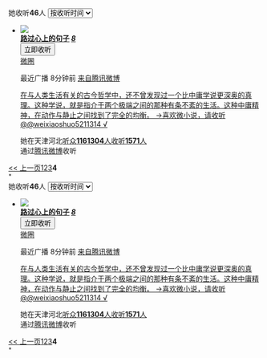 <div class="subTab1">      <span class="left">她收听<b>46</b>人</span>      <span class="right"><select onchange="UI.fireEvent(UI.next(this).childNodes[this.options[this.selectedIndex].value],'click');"><option value='0'>按收听时间</option><option value='1' >按听众数</option><option value='2' >按微博等级</option></select><span class="followTypeDrop" style="display:none"><a href="/cc443309900mt/following?u=cc443309900mt&t=1&st=1&p=1">按收听时间</a><a href="/cc443309900mt/following?u=cc443309900mt&t=1&st=3&p=1">按听众数</a><a href="/cc443309900mt/follower?u=cc443309900mt&t=1&st=4&p=1">按微博等级</a></span></span><span class="bg"></span>    </div><div class="listWrapper"><ul class="LC"><style type="text/css">.LC li {overflow-y: visible;}</style>    <li class="userList"><div class="userPic">    <a href="/hi_sunshine_" title="路过心上的句子(@hi_sunshine_)"><img src="http://t3.qlogo.cn/mbloghead/48784a3e3623c68cfd8c/50"/></a>    </div><div class="msgBox" uid="hi_sunshine_">  <div class="clear">    <div class="userName"><strong>                  <a href="/hi_sunshine_" title="路过心上的句子(@hi_sunshine_)">路过心上的句子</a>          <a href="http://p.t.qq.com/levelDetail.php?u=hi_sunshine_" class="ico_level wbL8" user="hi_sunshine_"><em>8</em></a>                <span><i class="ico_female"></i></span>        </strong></div>    <div class="funBox noLabel">      <input type="button" class="addAttention" value="立即收听" onclick="follow('hi_sunshine_',this);"/>          <span class="gb_foed gb_fo1" style="margin-right:6px;display:none;"><i class="icon icon_sfo"></i><span class="t">已收听</span></span><div class="bt_gp_c" cType="5" account="hi_sunshine_" nick="路过心上的句子"><a class="gb_btn gb_btn5" href="#"><span class="t">微圈</span><b class="arrow"></b></a></div>     </div>  </div>  <div class="pubInfo">      <p class="pubTime">最近广播 8分钟前<i class="l"></i> <a href="http://t.qq.com/" class="f" target="_blank">来自腾讯微博</a></p>      <p><a href="/hi_sunshine_?category=1">在与人类生活有关的古今哲学中，还不曾发现过一个比中庸学说更深奥的真理。这种学说，就是指介于两个极端之间的那种有条不紊的生活。这种中庸精神，在动作与静止之间找到了完全的均衡。 →喜欢微小说，请收听@@weixiaoshuo5211314 √</a></p>    </div><div class="userNums"><span><span class="cNote" >她在天津河北</span><a href="/hi_sunshine_/following?t=2">听众<strong id="followedNum_hi_sunshine_">1161304</strong>人</a></span><span><a href="/hi_sunshine_/following?t=1">收听<strong>1571</strong>人</a></span>  </div>  <div class="cNote source">通过<a boss="{name:'btnClickScene',sBak1 : '3',sBak2 : '0',id:1187}" href="http://zhaoren.t.qq.com/people?pref&#61;web.relation.scene">腾讯微博</a>收听</div></div></li></ul></div><div class="pageNav blueFoot"><a href="/cc443309900mt/following?u=cc443309900mt&t=1&p=3" class="pageBtn">&lt;&lt; 上一页</a><a href="/cc443309900mt/following?u=cc443309900mt&t=1&p=1">1</a><a href="/cc443309900mt/following?u=cc443309900mt&t=1&st=1&p=2">2</a><a href="/cc443309900mt/following?u=cc443309900mt&t=1&st=1&p=3">3</a><strong>4</strong></div><script type="text/javascript">  MI.boss = 101;  var scence =239;  MI.bottom('pageNav');    UI.ready(function(){    MI.app({      Base : function(){        MI.talkBox = new MI.MsgBox('talkBoxMsg');        MI.talkBox.successStart = function(){          MI.dialog.showTip({html:'发送成功!'});        }      }    });  });  UI.each($$('.LC'),function(o){    new MI.TalkList(o);  });  window.follow = function(id,el){    MI.follow(id,el,function(fo){      var sFo=$$(UI.parents(el,'msgBox')[0].parentNode,'.userPic .ico_sFo')[0],        users=MI.Card.users,        funBox = UI.parents(el,'funBox')[0],        followState=$$(funBox,'.gb_foed')[0],        P = $$(funBox,'.foStatus').length ? $$(funBox,'.foStatus label')[0] : el;      if(sFo) {        if(UI.hasClass(el,'delAttention')) {          UI.show(sFo);          UI.removeClass(sFo,'foLight');        }        else {          UI.hide(sFo);          if(UI.hasClass(sFo,'foLight')){            MI.countNum($('sFollowNum'),1);          }        }      }      if(fo==1){        MI.feedBack({name:'following',id:1191,iPos:scence,iBak1:3,sBak1:id});        if(followState){          UI.hide(P);          UI.animate(followState,'opacity',1,function(){            UI.show(followState);          });        }        if(users && users[id]){          users[id].follow=1;          users[id].num[1]++;        }      }      else{        MI.feedBack({name:'following',id:1191,iPos:scence,iBak1:8,sBak1:id});        if(users && users[id]){          users[id].follow=0;          users[id].group.im=0;          users[id].num[1]--;        }      }      if(window.checkFollowNum) checkFollowNum();    },'',0);  };  UI.ready(function(){    /*头像点击*/    var userPics = $$($('listWrapper'),'.userPic a'),userNames=$$($('listWrapper'),'.userName');    var allUsers=[];    UI.each(userPics,function(o){      var id=MI.string.id(o.href);      var boss = '{name:\'following\',id:1191,iBak1:2,iPos:'+scence+',sBak1:\''+id+'\'}';      UI.A(o,'boss',boss);      allUsers.push(id);    });    /*昵称点击*/    UI.each(userNames,function(o){      var nick=$$(o,'a')[0];if(nick){var id=MI.string.id(nick.href);var boss = '{name:\'following\',id:1191,iBak1:5,iPos:'+scence+',sBak1:\''+id+'\'}';UI.A(nick,'boss',boss);}    });    /*曝光*/    MI.feedBack({name:'following',id:1191,iPos:scence,iBak1:1,sBak1:allUsers.join(',')});    MI.app({      Base : function(){        MI.card.followCall=function(fo){          var li=UI.parents(MI.card._target,'userList')[0],            funBox=$$(li,'.msgBox .funBox')[0],            btn=$$(funBox,'.foStatus').length ? $$(funBox,'.foStatus label')[0] : $$(funBox,'input')[0],            foBtn=$$(funBox,'.gb_foed')[0],            len=btn.length;          var hideDom=(fo==1?btn:foBtn),            showDom=(fo==1?foBtn:btn);          UI.show(showDom);          UI.hide(hideDom);        };        MI.card.blackCall=function(fo){          var li=UI.parents(MI.card._target,'userList')[0],            funBox=$$(li,'.msgBox .funBox')[0],            btn=$$(funBox,'.foStatus').length ? $$(funBox,'.foStatus label')[0] : $$(funBox,'input'),            foBtn=$$(funBox,'gb_foed')[0],            len=btn.length;          UI.show(btn);          UI.hide(foBtn);        };      }    });  /*微圈js*/UI.each($$('.userList .bt_gp_c'),function(o){o.onclick = function(e){var account = UI.A(o,'account'),nick = UI.A(o,'nick');if(UI.hasClass(o,'open')){if(MI.quanDialog){UI.hide(MI.quanDialog._body);}UI.removeClass(o,'open');}else{if(MI.quanDialog){MI.quanDialog.hide();}var obj = {type : 2,account : account,el : o,nick : nick,bodyclass : 'quanCard',hideCall : function(){UI.removeClass(o,'open');},ipos:708};MI.Bos('btnMicroQuan_hisFollow');UI.addClass(o,'open');MI.app({'quan/quanDialog':function(){MI.quanDialog = MI.quanDialog || new MI.QuanDialog();MI.quanDialog.build(obj);}});}UI.E(e).stop();return false; };});  });    </script>"
<div class="subTab1">      <span class="left">她收听<b>46</b>人</span>      <span class="right"><select onchange="UI.fireEvent(UI.next(this).childNodes[this.options[this.selectedIndex].value],'click');"><option value='0'>按收听时间</option><option value='1' >按听众数</option><option value='2' >按微博等级</option></select><span class="followTypeDrop" style="display:none"><a href="/cc443309900mt/following?u=cc443309900mt&t=1&st=1&p=1">按收听时间</a><a href="/cc443309900mt/following?u=cc443309900mt&t=1&st=3&p=1">按听众数</a><a href="/cc443309900mt/follower?u=cc443309900mt&t=1&st=4&p=1">按微博等级</a></span></span><span class="bg"></span>    </div><div class="listWrapper"><ul class="LC"><style type="text/css">.LC li {overflow-y: visible;}</style>    <li class="userList"><div class="userPic">    <a href="/hi_sunshine_" title="路过心上的句子(@hi_sunshine_)"><img src="http://t3.qlogo.cn/mbloghead/48784a3e3623c68cfd8c/50"/></a>    </div><div class="msgBox" uid="hi_sunshine_">  <div class="clear">    <div class="userName"><strong>                  <a href="/hi_sunshine_" title="路过心上的句子(@hi_sunshine_)">路过心上的句子</a>          <a href="http://p.t.qq.com/levelDetail.php?u=hi_sunshine_" class="ico_level wbL8" user="hi_sunshine_"><em>8</em></a>                <span><i class="ico_female"></i></span>        </strong></div>    <div class="funBox noLabel">      <input type="button" class="addAttention" value="立即收听" onclick="follow('hi_sunshine_',this);"/>          <span class="gb_foed gb_fo1" style="margin-right:6px;display:none;"><i class="icon icon_sfo"></i><span class="t">已收听</span></span><div class="bt_gp_c" cType="5" account="hi_sunshine_" nick="路过心上的句子"><a class="gb_btn gb_btn5" href="#"><span class="t">微圈</span><b class="arrow"></b></a></div>     </div>  </div>  <div class="pubInfo">      <p class="pubTime">最近广播 8分钟前<i class="l"></i> <a href="http://t.qq.com/" class="f" target="_blank">来自腾讯微博</a></p>      <p><a href="/hi_sunshine_?category=1">在与人类生活有关的古今哲学中，还不曾发现过一个比中庸学说更深奥的真理。这种学说，就是指介于两个极端之间的那种有条不紊的生活。这种中庸精神，在动作与静止之间找到了完全的均衡。 →喜欢微小说，请收听@@weixiaoshuo5211314 √</a></p>    </div><div class="userNums"><span><span class="cNote" >她在天津河北</span><a href="/hi_sunshine_/following?t=2">听众<strong id="followedNum_hi_sunshine_">1161304</strong>人</a></span><span><a href="/hi_sunshine_/following?t=1">收听<strong>1571</strong>人</a></span>  </div>  <div class="cNote source">通过<a boss="{name:'btnClickScene',sBak1 : '3',sBak2 : '0',id:1187}" href="http://zhaoren.t.qq.com/people?pref&#61;web.relation.scene">腾讯微博</a>收听</div></div></li></ul></div><div class="pageNav blueFoot"><a href="/cc443309900mt/following?u=cc443309900mt&t=1&p=3" class="pageBtn">&lt;&lt; 上一页</a><a href="/cc443309900mt/following?u=cc443309900mt&t=1&p=1">1</a><a href="/cc443309900mt/following?u=cc443309900mt&t=1&st=1&p=2">2</a><a href="/cc443309900mt/following?u=cc443309900mt&t=1&st=1&p=3">3</a><strong>4</strong></div><script type="text/javascript">  MI.boss = 101;  var scence =239;  MI.bottom('pageNav');    UI.ready(function(){    MI.app({      Base : function(){        MI.talkBox = new MI.MsgBox('talkBoxMsg');        MI.talkBox.successStart = function(){          MI.dialog.showTip({html:'发送成功!'});        }      }    });  });  UI.each($$('.LC'),function(o){    new MI.TalkList(o);  });  window.follow = function(id,el){    MI.follow(id,el,function(fo){      var sFo=$$(UI.parents(el,'msgBox')[0].parentNode,'.userPic .ico_sFo')[0],        users=MI.Card.users,        funBox = UI.parents(el,'funBox')[0],        followState=$$(funBox,'.gb_foed')[0],        P = $$(funBox,'.foStatus').length ? $$(funBox,'.foStatus label')[0] : el;      if(sFo) {        if(UI.hasClass(el,'delAttention')) {          UI.show(sFo);          UI.removeClass(sFo,'foLight');        }        else {          UI.hide(sFo);          if(UI.hasClass(sFo,'foLight')){            MI.countNum($('sFollowNum'),1);          }        }      }      if(fo==1){        MI.feedBack({name:'following',id:1191,iPos:scence,iBak1:3,sBak1:id});        if(followState){          UI.hide(P);          UI.animate(followState,'opacity',1,function(){            UI.show(followState);          });        }        if(users && users[id]){          users[id].follow=1;          users[id].num[1]++;        }      }      else{        MI.feedBack({name:'following',id:1191,iPos:scence,iBak1:8,sBak1:id});        if(users && users[id]){          users[id].follow=0;          users[id].group.im=0;          users[id].num[1]--;        }      }      if(window.checkFollowNum) checkFollowNum();    },'',0);  };  UI.ready(function(){    /*头像点击*/    var userPics = $$($('listWrapper'),'.userPic a'),userNames=$$($('listWrapper'),'.userName');    var allUsers=[];    UI.each(userPics,function(o){      var id=MI.string.id(o.href);      var boss = '{name:\'following\',id:1191,iBak1:2,iPos:'+scence+',sBak1:\''+id+'\'}';      UI.A(o,'boss',boss);      allUsers.push(id);    });    /*昵称点击*/    UI.each(userNames,function(o){      var nick=$$(o,'a')[0];if(nick){var id=MI.string.id(nick.href);var boss = '{name:\'following\',id:1191,iBak1:5,iPos:'+scence+',sBak1:\''+id+'\'}';UI.A(nick,'boss',boss);}    });    /*曝光*/    MI.feedBack({name:'following',id:1191,iPos:scence,iBak1:1,sBak1:allUsers.join(',')});    MI.app({      Base : function(){        MI.card.followCall=function(fo){          var li=UI.parents(MI.card._target,'userList')[0],            funBox=$$(li,'.msgBox .funBox')[0],            btn=$$(funBox,'.foStatus').length ? $$(funBox,'.foStatus label')[0] : $$(funBox,'input')[0],            foBtn=$$(funBox,'.gb_foed')[0],            len=btn.length;          var hideDom=(fo==1?btn:foBtn),            showDom=(fo==1?foBtn:btn);          UI.show(showDom);          UI.hide(hideDom);        };        MI.card.blackCall=function(fo){          var li=UI.parents(MI.card._target,'userList')[0],            funBox=$$(li,'.msgBox .funBox')[0],            btn=$$(funBox,'.foStatus').length ? $$(funBox,'.foStatus label')[0] : $$(funBox,'input'),            foBtn=$$(funBox,'gb_foed')[0],            len=btn.length;          UI.show(btn);          UI.hide(foBtn);        };      }    });  /*微圈js*/UI.each($$('.userList .bt_gp_c'),function(o){o.onclick = function(e){var account = UI.A(o,'account'),nick = UI.A(o,'nick');if(UI.hasClass(o,'open')){if(MI.quanDialog){UI.hide(MI.quanDialog._body);}UI.removeClass(o,'open');}else{if(MI.quanDialog){MI.quanDialog.hide();}var obj = {type : 2,account : account,el : o,nick : nick,bodyclass : 'quanCard',hideCall : function(){UI.removeClass(o,'open');},ipos:708};MI.Bos('btnMicroQuan_hisFollow');UI.addClass(o,'open');MI.app({'quan/quanDialog':function(){MI.quanDialog = MI.quanDialog || new MI.QuanDialog();MI.quanDialog.build(obj);}});}UI.E(e).stop();return false; };});  });    </script>"
